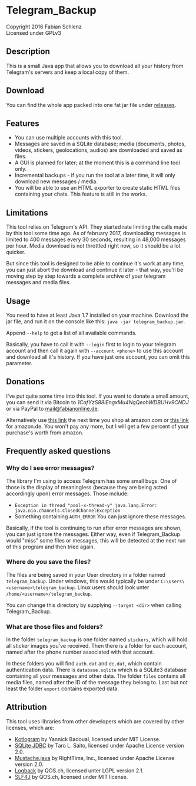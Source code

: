 # Telegram_Backup
Copyright 2016 Fabian Schlenz  
Licensed under GPLv3

## Description
This is a small Java app that allows you to download all your history from
Telegram's servers and keep a local copy of them.

## Download
You can find the whole app packed into one fat jar file under
[releases](https://github.com/fabianonline/telegram_backup/releases).

## Features
* You can use multiple accounts with this tool.
* Messages are saved in a SQLite database; media (documents, photos, videos,
  stickers, geolocations, audios) are downloaded and saved as files.
* A GUI is planned for later; at the moment this is a command line tool
  only.
* Incremental backups - if you run the tool at a later time, it will only
  download new messages / media.
* You will be able to use an HTML exporter to create static HTML files
  containing your chats. This feature is still in the works.

## Limitations
This tool relies on Telegram's API. They started rate limiting the calls
made by this tool some time ago. As of february 2017, downloading messages
is limited to 400 messages every 30 seconds, resulting in 48,000 messages
per hour. Media download is not throttled right now, so it should be a lot
quicker.

But since this tool is designed to be able to continue it's work at any
time, you can just abort the download and continue it later - that way,
you'll be moving step by step towards a complete archive of your telegram
messages and media files.

## Usage
You need to have at least Java 1.7 installed on your machine. Download the
jar file, and run it on the console like this: `java -jar telegram_backup.jar`.

Append `--help` to get a list of all available commands.

Basically, you have to call it with `--login` first to login to your telegram account and then
call it again with `--account <phone>` to use this account and download all
it's history. If you have just one account, you can omit this parameter.

## Donations
I've put quite some time into this tool. If you want to donate a small
amount, you can send it via Bitcoin to *1CofYzS88iEngxMu4NqQeohWDBUHv9CNDJ* or via PayPal to
[mail@fabianonline.de](https://paypal.me/fabianonline).

Alternatively use [this link](http://www.amazon.com/?_encoding=UTF8&camp=1638&creative=6742&linkCode=ur2&site-redirect=de&tag=telegrambackup-21) the next time you shop at
amazon.com or [this
link](https://www.amazon.de/ref=as_li_ss_tl?ie=UTF8&linkCode=ll2&tag=telegrambackup-21&linkId=c54d9fe7c560128c6f018dd24e80d486) for amazon.de. You won't
pay any more, but I will get a few percent of your purchase's worth from
amazon.

## Frequently asked questions
### Why do I see error messages?
The library I'm using to access Telegram has some small bugs. One of those
is the display of meaningless (because they are being acted accordingly upon)
error messages. Those include:
* `Exception in thread "pool-x-thread-y" java.lang.Error:
java.nio.channels.ClosedChannelException`
* Something containing `AUTH_ERROR`
You can just ignore these messages.

Basically, if the tool is continuing to run after error messages are shown,
you can just ignore the messages.
Either way, even if Telegram_Backup would "miss" some files or messages,
this will be detected at the next run of this program and then tried again.

### Where do you save the files?
The files are being saved in your User directory in a folder named
`telegram_backup`. Under windows, this would typically be under
`C:\Users\<username>\telegram_backup`. Linux users should look unter
`/home/<username>/telegram_backup`.

You can change this directory by supplying `--target <dir>` when calling
Telegram_Backup.

### What are those files and folders?
In the folder `telegram_backup` is one folder named `stickers`, which will
hold all sticker images you've received. Then there is a folder for each
account, named after the phone number associated with that account.

In these folders you will find `auth.dat` and `dc.dat`, which contain
authentication data. There is `database.sqlite` which is a SQLite3 database
containing all your messages and other data. The folder `files` contains all
media files, named after the ID of the message they belong to. Last but not
least the folder `export` contains exported data.


## Attribution
This tool uses libraries from other developers which are covered by other licenses,
which are:
* [Kotlogram](https://github.com/badoualy/kotlogram) by Yannick Badoual, licensed
  under MIT License.
* [SQLite JDBC](https://bitbucket.org/xerial/sqlite-jdbc) by Taro L. Saito,
  licensed under Apache License version 2.0.
* [Mustache.java](https://github.com/spullara/mustache.java) by RightTime,
  Inc., licensed under Apache License version 2.0.
* [Logback](http://logback.qos.ch) by QOS.ch, licensed unter LGPL version 2.1.
* [SLF4J](http://www.slf4j.org) by QOS.ch, licensed under MIT license.
